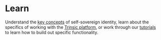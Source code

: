 # Learn

Understand the [key concepts](./concepts/ecosystems/) of self-sovereign identity, learn about the specifics of working with the [Trinsic platform](./platform/intro.md), or work through our [tutorials](../walkthroughs/vaccination.md) to learn how to build out specific functionality.